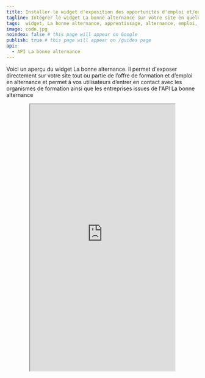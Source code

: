 ```yaml
---
title: Installer le widget d'exposition des opportunités d'emploi et/ou de formation en alternance sur son site
tagline: Intégrer le widget La bonne alternance sur votre site en quelques minutes.
tags:  widget, La bonne alternance, apprentissage, alternance, emploi, formation, jobboard, candidat
image: code.jpg
noindex: false # this page will appear on Google
publish: true # this page will appear on /guides page
api:
  - API La bonne alternance
---
```


Voici un aperçu du widget La bonne alternance. Il permet d'exposer directement sur votre site tout ou partie de l’offre de formation et d’emploi en alternance et permet à vos utilisateurs d’entrer en contact avec les organismes de formation ainsi que les entreprises issues de <External href="/les-api/api-la-bonne-alternance">l'API La bonne alternance</External>

<iframe style="height: 700px; width: 380px;max-width: 100%;margin: auto;display: block;" src="https://labonnealternance.apprentissage.beta.gouv.fr/recherche-apprentissage?radius=60&romes=F1702,F1705,F1701&scope=all&lat=47&lon=2.2&caller=ID_service_appelant_labonnealternance&return_uri=/&return_logo_url=https://api.gouv.fr/images/api-logo/dinum.png" />

## Comment intégrer le widget ?

Utilisez le code suivant au sein d’une balise HTML, en remplaçant les valeurs des paramètres comme indiqué ci-dessous :
```
<iframe style="height: 660px; width: 360px;max-width: 100%;margin: auto;display: block;" src="https://labonnealternance.apprentissage.beta.gouv.fr/{perimetre}?radius={rayon}&romes={romes}&scope=all&lat={latitude}&lon={longitude}&caller={caller}&return_uri=/&return_logo_url={return_logo_url}" />
```

- **perimètre (obligatoire)**
  - remplacer `{perimetre}` par `recherche-apprentissage` pour récupérer les formations et opportunités d’emploi en alternance
  - remplacer `{perimetre}` par `recherche-emploi` pour récupérer uniquement les opportunités d’emploi en alternance
  - remplacer `{perimetre}` par `recherche-apprentissage-formation` pour récupérer uniquement les formations en apprentissage
- **caller (obligatoire) **: le nom de votre établissement (exemple : `Parcoursup`, `1jeune1solution`, …)
- **radius (facultatif)** : Rayon de recherche autour du lieu en km. Sa valeur par défaut est 30. Si elle vous convient, vous pouvez supprimer la partie suivante de l’exemple `radius={rayon}&`. Si vous souhaitez instaurer une autre valeur, remplacez `{rayon}` par une des 4 valeurs suivantes `10 | 30 | 60 | 100`.
- **romes (facultatif) **: Métier(s) sur le(s)quel(s) vous souhaitez restreindre la recherche. Si vous ne souhaitez pas restreindre la liste des métiers, vous pouvez supprimer la partie suivante de l’exemple `&romes={romes}`. Si vous souhaitez instaurer une autre valeur, remplacez `{romes}` par une liste de maximum 15 codes romes séparés par des virgules. Exemple : `A1021 | F1065,F1066,F1067`
- **lat (facultatif)** : Latitude géographique en degrés décimaux (float). Sa valeur par défaut est `null`
- **lon (facultatif)** : Longitude géographique en degrés décimaux (float). Sa valeur par défaut est `null`
- **return_uri (facultatif)** : L'uri de retour qui sera notifiée au site appelant. Sa valeur par défaut est `/`
- **return_logo_url (facultatif)** : L'url du logo du site vers lequel l'utilisateur revient en cliquant sur le bouton de retour. Sa valeur par défaut correspond au logo du site La bonne alternance. Exemple de valeur : `https://api.gouv.fr/images/api-logo/dinum.png`

Vous pouvez utilisez l’outil suivant pour tester les différentes versions possibles du widget :

<Button href="https://labonnealternance.apprentissage.beta.gouv.fr/test-widget">Tester le widget</Button>

### Bouton de retour

Cliquer sur le logo en haut du formulaire ou d’une liste de résultat permet de signaler à la page appelante une instruction de changement de page.

Si vous ne codez rien cette fonctionnalité n’a pas d’effet.

Pour bénéficier du bouton de retour vous devez ajouter un listener pour l'API postMessage de javascript et coder l’action de navigation :

```
window.addEventListener('message',function(e){
/*Remplacer par votre code pour gérer la navigation vers la page de votre site correspondante aux paramètres transmis par Labonnealternance dans le message*/

console.log("Type du message goToPage ", e.data.type);
console.log("URI de la page de redirection ", e.data.page);
});
```

